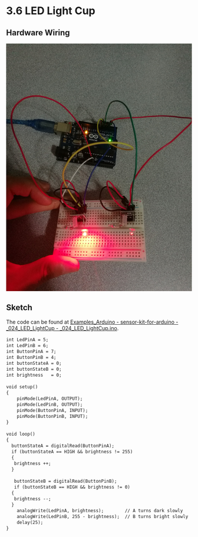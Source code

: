 # 3.6 LED Light Cup

## Hardware Wiring

![Image](../../Examples/sensor-kit-for-arduino/024_led_lightcup.jpg)


## Sketch

The code can be found at [Examples_Arduino - sensor-kit-for-arduino - _024_LED_LightCup - _024_LED_LightCup.ino](https://github.com/LongerVisionRobot/Examples_Arduino/blob/master/sensor-kit-for-arduino/_024_LED_LightCup/_024_LED_LightCup.ino).
```
int LedPinA = 5;
int LedPinB = 6;
int ButtonPinA = 7;
int ButtonPinB = 4;
int buttonStateA = 0; 
int buttonStateB = 0;
int brightness   = 0;

void setup() 
{
    pinMode(LedPinA, OUTPUT); 
    pinMode(LedPinB, OUTPUT);  
    pinMode(ButtonPinA, INPUT); 
    pinMode(ButtonPinB, INPUT);     
}

void loop() 
{
  buttonStateA = digitalRead(ButtonPinA);
  if (buttonStateA == HIGH && brightness != 255)
  { 
   brightness ++;
  } 

   buttonStateB = digitalRead(ButtonPinB);
   if (buttonStateB == HIGH && brightness != 0)
  { 
   brightness --;
  } 
    analogWrite(LedPinA, brightness);        // A turns dark slowly
    analogWrite(LedPinB, 255 - brightness);  // B turns bright slowly
    delay(25);
}

```